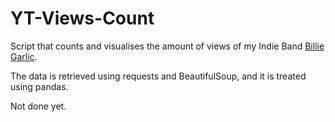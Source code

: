 # YT-Views-Count
Script that counts and visualises the amount of views of my Indie Band [Billie Garlic](https://open.spotify.com/artist/2KZoVTprHSLoYX7G38MBh9?si=R92K6MuyS7CVYXcQfcbmHw&dl_branch=1).

The data is retrieved using requests and BeautifulSoup, and it is treated using pandas.

Not done yet.
